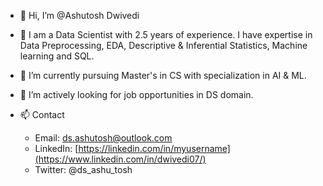 - 👋 Hi, I’m @Ashutosh Dwivedi
- 👀 I am a Data Scientist with 2.5 years of experience. I have expertise in Data Preprocessing, EDA, Descriptive & Inferential Statistics, Machine learning and SQL.
- 🌱 I’m currently pursuing Master's in CS with specialization in AI & ML.
- 💞️ I’m actively looking for job opportunities in DS domain.
- 📫 Contact

    - Email: ds.ashutosh@outlook.com
    - LinkedIn: [https://linkedin.com/in/myusername](https://www.linkedin.com/in/dwivedi07/)
    - Twitter: @ds_ashu_tosh

<!---
toshe07/toshe07 is a ✨ special ✨ repository because its `README.md` (this file) appears on your GitHub profile.
You can click the Preview link to take a look at your changes.
--->
